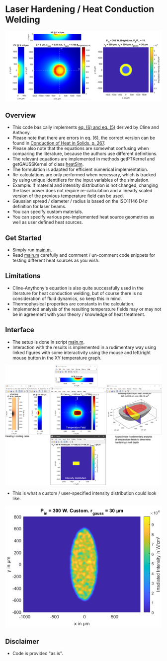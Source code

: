 # Laser Hardening / Heat Conduction Welding

![](doc/1.png?raw=true)

## Overview
- This code basically implements [eq. (6) and eq. (5)][ClineAnthony] derived by Cline and Anthony.
- Please note that there are errors in eq. (6), the correct version can be found in [Conduction of Heat in Solids, p. 267][CarslawJaeger].
- Please also note that the equations are somewhat confusing when comparing the literature, because the authors use different definitions.
- The relevant equations are implemented in methods getPTKernel and getGAUSSKernel of class [heatSim](/!dependencies/classes/@heatSim/heatSim.m).
- The formulation is adapted for efficient numerical implementation.
- Re-calculations are only performed when necessary, which is tracked by using unique identifiers for the input variables of the simulation.
- Example: If material and intensity distribution is not changed, changing the laser power does not require re-calculation and a linearly scaled version of the previous temperature field can be used.
- Gaussian spread / diameter / radius is based on the ISO11146 D4σ definition for laser beams.
- You can specify custom materials.
- You can specify various pre-implemented heat source geometries as well as user defined heat sources.

## Get Started
- Simply run [main.m](main.m).
- Read [main.m](main.m) carefully and comment / un-comment code snippets for testing different heat sources as you wish.

## Limitations
- Cline-Anythony's equation is also quite successfully used in the literature for heat conduction welding, but of course there is no consideration of fluid dynamics, so keep this in mind.
- Thermophysical properties are constants in the calculation.
- Implemented analysis of the resulting temperature fields may or may not be in agreement with your theory / knowledge of heat treatment.

## Interface

- The setup is done in script [main.m](main.m).
- Interaction with the results is implemented in a rudimentary way using linked figures with some interactivity using the mouse and left/right mouse button in the XY temperature graph.

![](doc/2.png?raw=true)

- This is what a custom / user-specified intensity distribution could look like.

![](doc/3.png?raw=true)

## Disclaimer

- Code is provided "as is".

[ClineAnthony]: <https://aip.scitation.org/doi/10.1063/1.324261>
[CarslawJaeger]: <https://books.google.de/books/about/Conduction_of_Heat_in_Solids.html?id=y20sAAAAYAAJ&redir_esc=y>